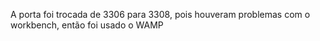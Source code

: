 A porta foi trocada de 3306 para 3308, pois houveram problemas com o workbench, então foi usado o WAMP
